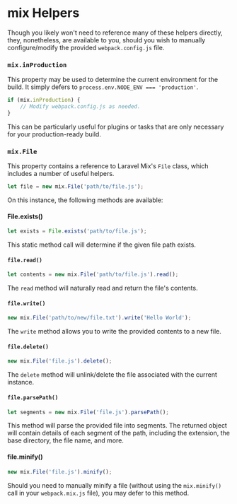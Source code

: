 # mix Helpers

Though you likely won't need to reference many of these helpers directly, they, nonetheless, are available to you, should you wish to manually configure/modify the provided `webpack.config.js` file.

### `mix.inProduction`

This property may be used to determine the current environment for the build. It simply defers to `process.env.NODE_ENV === 'production'`.

```js
if (mix.inProduction) {
    // Modify webpack.config.js as needed. 
}
```

This can be particularly useful for plugins or tasks that are only necessary for your production-ready build.

### `mix.File`

This property contains a reference to Laravel Mix's `File` class, which includes a number of useful helpers. 

```js
let file = new mix.File('path/to/file.js');
```

On this instance, the following methods are available:

#### File.exists\(\)

```js
let exists = File.exists('path/to/file.js');
```

This static method call will determine if the given file path exists.

#### `file.read()`

```js
let contents = new mix.File('path/to/file.js').read();
```

The `read` method will naturally read and return the file's contents.

#### `file.write()`

```js
new mix.File('path/to/new/file.txt').write('Hello World');
```

The `write` method allows you to write the provided contents to a new file.

#### `file.delete()`

```js
new mix.File('file.js').delete();
```

The `delete` method will unlink/delete the file associated with the current instance.

#### `file.parsePath()`

```js
let segments = new mix.File('file.js').parsePath();
```

This method will parse the provided file into segments. The returned object will contain details of each segment of the path, including the extension, the base directory, the file name, and more.
#### file.minify\(\)

```js
new mix.File('file.js').minify();
```

Should you need to manually minify a file \(without using the `mix.minify()` call in your `webpack.mix.js` file\), you may defer to this method.

